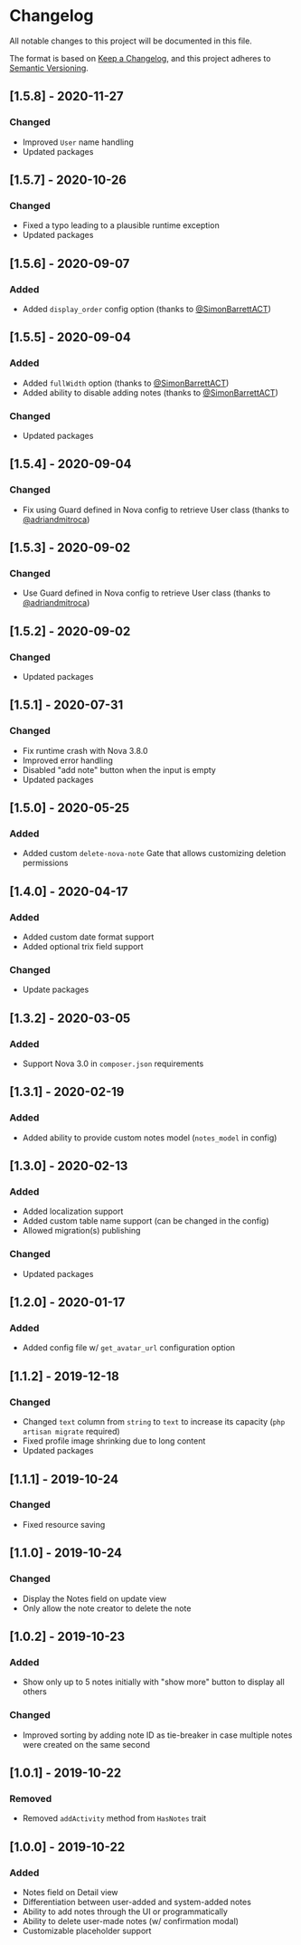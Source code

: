 # Changelog

All notable changes to this project will be documented in this file.

The format is based on [Keep a Changelog](https://keepachangelog.com/en/1.0.0/),
and this project adheres to [Semantic Versioning](https://semver.org/spec/v2.0.0.html).

## [1.5.8] - 2020-11-27

### Changed

- Improved `User` name handling
- Updated packages

## [1.5.7] - 2020-10-26

### Changed

- Fixed a typo leading to a plausible runtime exception
- Updated packages

## [1.5.6] - 2020-09-07

### Added

- Added `display_order` config option (thanks to [@SimonBarrettACT](https://github.com/SimonBarrettACT))

## [1.5.5] - 2020-09-04

### Added

- Added `fullWidth` option (thanks to [@SimonBarrettACT](https://github.com/SimonBarrettACT))
- Added ability to disable adding notes (thanks to [@SimonBarrettACT](https://github.com/SimonBarrettACT))

### Changed

- Updated packages

## [1.5.4] - 2020-09-04

### Changed

- Fix using Guard defined in Nova config to retrieve User class (thanks to [@adriandmitroca](https://github.com/adriandmitroca))

## [1.5.3] - 2020-09-02

### Changed

- Use Guard defined in Nova config to retrieve User class (thanks to [@adriandmitroca](https://github.com/adriandmitroca))

## [1.5.2] - 2020-09-02

### Changed

- Updated packages

## [1.5.1] - 2020-07-31

### Changed

- Fix runtime crash with Nova 3.8.0
- Improved error handling
- Disabled "add note" button when the input is empty
- Updated packages

## [1.5.0] - 2020-05-25

### Added

- Added custom `delete-nova-note` Gate that allows customizing deletion permissions

## [1.4.0] - 2020-04-17

### Added

- Added custom date format support
- Added optional trix field support

### Changed

- Update packages

## [1.3.2] - 2020-03-05

### Added

- Support Nova 3.0 in `composer.json` requirements

## [1.3.1] - 2020-02-19

### Added

- Added ability to provide custom notes model (`notes_model` in config)

## [1.3.0] - 2020-02-13

### Added

- Added localization support
- Added custom table name support (can be changed in the config)
- Allowed migration(s) publishing

### Changed

- Updated packages

## [1.2.0] - 2020-01-17

### Added

- Added config file w/ `get_avatar_url` configuration option

## [1.1.2] - 2019-12-18

### Changed

- Changed `text` column from `string` to `text` to increase its capacity (`php artisan migrate` required)
- Fixed profile image shrinking due to long content
- Updated packages

## [1.1.1] - 2019-10-24

### Changed

- Fixed resource saving

## [1.1.0] - 2019-10-24

### Changed

- Display the Notes field on update view
- Only allow the note creator to delete the note

## [1.0.2] - 2019-10-23

### Added

- Show only up to 5 notes initially with "show more" button to display all others

### Changed

- Improved sorting by adding note ID as tie-breaker in case multiple notes were created on the same second

## [1.0.1] - 2019-10-22

### Removed

- Removed `addActivity` method from `HasNotes` trait

## [1.0.0] - 2019-10-22

### Added

- Notes field on Detail view
- Differentiation between user-added and system-added notes
- Ability to add notes through the UI or programmatically
- Ability to delete user-made notes (w/ confirmation modal)
- Customizable placeholder support
